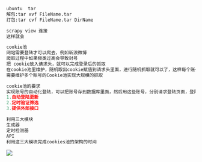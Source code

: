 ```python
ubuntu  tar 
解包:tar xvf FileName.tar 
打包:tar cvf FileName.tar DirName 
```



```python
scrapy view 连接
这样就会
```



```python
cookie池
网站需要登陆才可以爬去，例如新浪微博
爬取过程中如果频类过高会导致封号
把 cookie放入请求头，就可以完成登录后的抓取
在cookie池里维护，随机取出cookie赋值到请求头里面，进行随机抓取就可以了，这样每个账号请求的频率就低了下来
需要维护多个账号的Cookie池实现大规模的抓取

cookie池的要求
实现账号的自动化登陆，可以把账号存到数据库里面，然后用这些账号，分别请求登陆页面，登陆成功之后，把登陆成功的COOKIE拿过来，放到COOKIE池里面
1.自动登陆更新
2.定时验证筛选
3.提供外部接口

利用三大模块
生成器
定时检测器
API 
利用这三大模块完成cookies池的架构的时间
```



![](C:\Users\dream\Desktop\gitscrapy\微信图片_20180708185008.png)











































